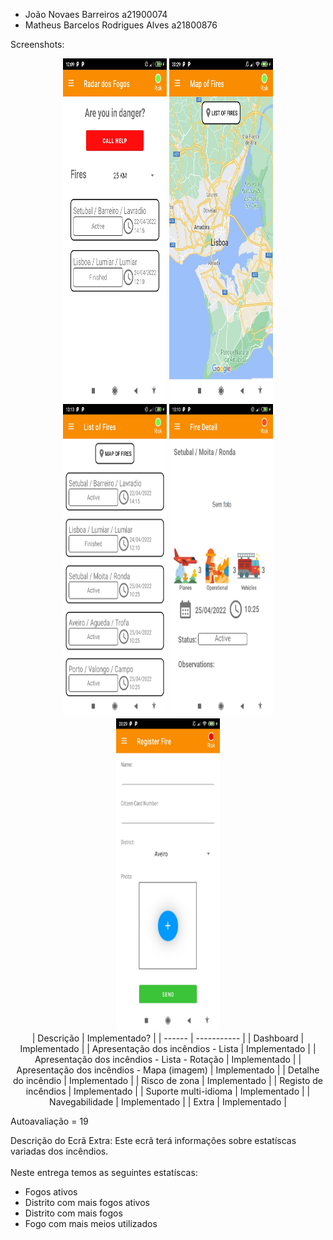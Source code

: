 + João Novaes Barreiros a21900074
+ Matheus Barcelos Rodrigues Alves a21800876

Screenshots:

<div align="center">
    <img width="33%" height="550em" src="Screenshots/Dashboard.jpg"/>
    <img width="33%" height="550em" src="Screenshots/Mapa.jpg"/>
</div>

<div align="center">
    <img width="33%" height="500em" src="Screenshots/Lista.jpg"/>
    <img width="33%" height="500em" src="Screenshots/Detalhe.jpg"/>
</div>

<div align="center">
    <img width="33%" height="500em" src="Screenshots/Registro.jpg"/>
</div>

<div align="center">
| Descrição | Implementado? |
| ------ | ----------- |
| Dashboard | Implementado |
| Apresentação dos incêndios - Lista | Implementado |
| Apresentação dos incêndios - Lista - Rotação | Implementado |
| Apresentação dos incêndios - Mapa (imagem) | Implementado |
| Detalhe do incêndio | Implementado |
| Risco de zona | Implementado |
| Registo de incêndios | Implementado |
| Suporte multi-idioma | Implementado |
| Navegabilidade | Implementado |
| Extra | Implementado |
</div>

Autoavaliação = 19

Descrição do Ecrã Extra:
Este ecrã terá informações sobre estatíscas variadas dos incêndios. \
\
Neste entrega temos as seguintes estatíscas:

+ Fogos ativos
+ Distrito com mais fogos ativos
+ Distrito com mais fogos
+ Fogo com mais meios utilizados